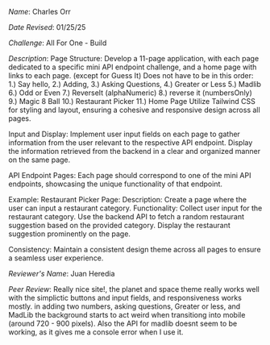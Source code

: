 *Name*: Charles Orr

*Date Revised*: 01/25/25

*Challenge*: All For One - Build

*Description*:
 Page Structure:
  Develop a 11-page application, with each page dedicated to a specific mini API endpoint challenge, and a home page with links to each page. (except for Guess It)
   Does not have to be in this order:
    1.) Say hello, 2.) Adding, 3.) Asking Questions, 4.) Greater or Less 5.) Madlib 6.) Odd or Even 7.) ReverseIt (alphaNumeric) 8.) reverse it (numbersOnly) 9.) Magic 8 Ball 10.) Restaurant Picker 11.) Home Page
  Utilize Tailwind CSS for styling and layout, ensuring a cohesive and responsive design across all pages.
  
 Input and Display:
  Implement user input fields on each page to gather information from the user relevant to the respective API endpoint.
  Display the information retrieved from the backend in a clear and organized manner on the same page.
  
 API Endpoint Pages:
  Each page should correspond to one of the mini API endpoints, showcasing the unique functionality of that endpoint.
  
 Example: Restaurant Picker Page:
  Description: Create a page where the user can input a restaurant category.
   Functionality: Collect user input for the restaurant category.
   Use the backend API to fetch a random restaurant suggestion based on the provided category.
  Display the restaurant suggestion prominently on the page.
  
 Consistency:
  Maintain a consistent design theme across all pages to ensure a seamless user experience.
 

*Reviewer's Name*: Juan Heredia

*Peer Review*: Really nice site!, the planet and space theme really works well with the simplictic buttons and input fields, and responsiveness works mostly.
in adding two numbers, asking questions, Greater or less, and MadLib the background starts to act weird when transitiong into mobile (around 720 - 900 pixels).
Also the API for madlib doesnt seem to be working, as it gives me a console error when I use it.
